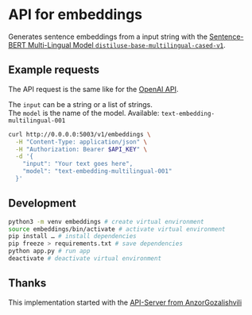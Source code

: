 # API for embeddings

Generates sentence embeddings from a input string with the [Sentence-BERT Multi-Lingual Model `distiluse-base-multilingual-cased-v1`](https://www.sbert.net/docs/pretrained_models.html#multi-lingual-models).

## Example requests

The API request is the same like for the [OpenAI API](https://platform.openai.com/docs/guides/embeddings/what-are-embeddings).

The `input` can be a string or a list of strings.  
The `model` is the name of the model. Available: `text-embedding-multilingual-001`

```bash
curl http://0.0.0.0:5003/v1/embeddings \
  -H "Content-Type: application/json" \
  -H "Authorization: Bearer $API_KEY" \
  -d '{
    "input": "Your text goes here",
    "model": "text-embedding-multilingual-001"
  }'
```

## Development

```bash
python3 -m venv embeddings # create virtual environment
source embeddings/bin/activate # activate virtual environment
pip install … # install dependencies
pip freeze > requirements.txt # save dependencies
python app.py # run app
deactivate # deactivate virtual environment
```

## Thanks

This implementation started with the [API-Server from AnzorGozalishvili](https://github.com/AnzorGozalishvili/sentence_transformers_serving)
